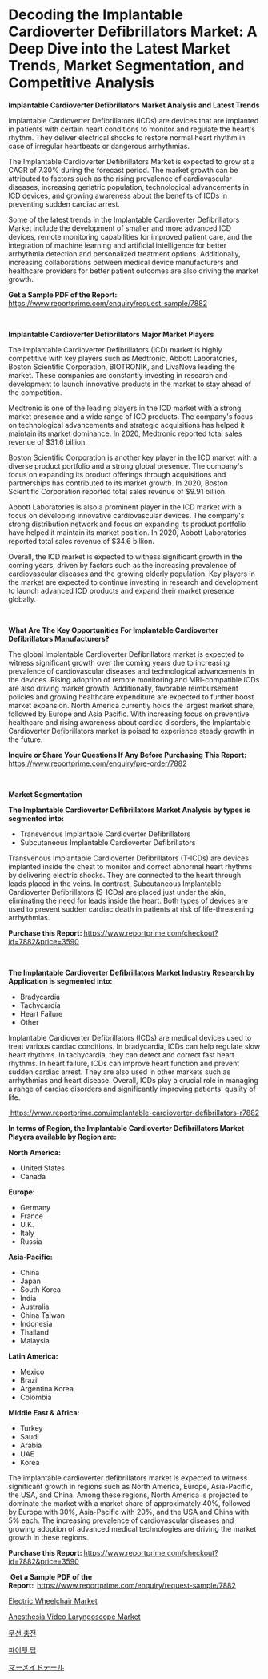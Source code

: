 <p><h1>Decoding the Implantable Cardioverter Defibrillators Market: A Deep Dive into the Latest Market Trends, Market Segmentation, and Competitive Analysis</h1></p><p><strong>Implantable Cardioverter Defibrillators Market Analysis and Latest Trends</strong></p>
<p><p>Implantable Cardioverter Defibrillators (ICDs) are devices that are implanted in patients with certain heart conditions to monitor and regulate the heart's rhythm. They deliver electrical shocks to restore normal heart rhythm in case of irregular heartbeats or dangerous arrhythmias. </p><p>The Implantable Cardioverter Defibrillators Market is expected to grow at a CAGR of 7.30% during the forecast period. The market growth can be attributed to factors such as the rising prevalence of cardiovascular diseases, increasing geriatric population, technological advancements in ICD devices, and growing awareness about the benefits of ICDs in preventing sudden cardiac arrest.</p><p>Some of the latest trends in the Implantable Cardioverter Defibrillators Market include the development of smaller and more advanced ICD devices, remote monitoring capabilities for improved patient care, and the integration of machine learning and artificial intelligence for better arrhythmia detection and personalized treatment options. Additionally, increasing collaborations between medical device manufacturers and healthcare providers for better patient outcomes are also driving the market growth.</p></p>
<p><strong>Get a Sample PDF of the Report:&nbsp;</strong> <a href="https://www.reportprime.com/enquiry/request-sample/7882">https://www.reportprime.com/enquiry/request-sample/7882</a></p>
<p>&nbsp;</p>
<p><strong>Implantable Cardioverter Defibrillators Major Market Players</strong></p>
<p><p>The Implantable Cardioverter Defibrillators (ICD) market is highly competitive with key players such as Medtronic, Abbott Laboratories, Boston Scientific Corporation, BIOTRONIK, and LivaNova leading the market. These companies are constantly investing in research and development to launch innovative products in the market to stay ahead of the competition.</p><p>Medtronic is one of the leading players in the ICD market with a strong market presence and a wide range of ICD products. The company's focus on technological advancements and strategic acquisitions has helped it maintain its market dominance. In 2020, Medtronic reported total sales revenue of $31.6 billion.</p><p>Boston Scientific Corporation is another key player in the ICD market with a diverse product portfolio and a strong global presence. The company's focus on expanding its product offerings through acquisitions and partnerships has contributed to its market growth. In 2020, Boston Scientific Corporation reported total sales revenue of $9.91 billion.</p><p>Abbott Laboratories is also a prominent player in the ICD market with a focus on developing innovative cardiovascular devices. The company's strong distribution network and focus on expanding its product portfolio have helped it maintain its market position. In 2020, Abbott Laboratories reported total sales revenue of $34.6 billion.</p><p>Overall, the ICD market is expected to witness significant growth in the coming years, driven by factors such as the increasing prevalence of cardiovascular diseases and the growing elderly population. Key players in the market are expected to continue investing in research and development to launch advanced ICD products and expand their market presence globally.</p></p>
<p>&nbsp;</p>
<p><strong>What Are The Key Opportunities For Implantable Cardioverter Defibrillators Manufacturers?</strong></p>
<p><p>The global Implantable Cardioverter Defibrillators market is expected to witness significant growth over the coming years due to increasing prevalence of cardiovascular diseases and technological advancements in the devices. Rising adoption of remote monitoring and MRI-compatible ICDs are also driving market growth. Additionally, favorable reimbursement policies and growing healthcare expenditure are expected to further boost market expansion. North America currently holds the largest market share, followed by Europe and Asia Pacific. With increasing focus on preventive healthcare and rising awareness about cardiac disorders, the Implantable Cardioverter Defibrillators market is poised to experience steady growth in the future.</p></p>
<p><strong>Inquire or Share Your Questions If Any Before Purchasing This Report:</strong> <a href="https://www.reportprime.com/enquiry/pre-order/7882">https://www.reportprime.com/enquiry/pre-order/7882</a></p>
<p>&nbsp;</p>
<p><strong>Market Segmentation</strong></p>
<p><strong>The Implantable Cardioverter Defibrillators Market Analysis by types is segmented into:</strong></p>
<p><ul><li>Transvenous Implantable Cardioverter Defibrillators</li><li>Subcutaneous Implantable Cardioverter Defibrillators</li></ul></p>
<p><p>Transvenous Implantable Cardioverter Defibrillators (T-ICDs) are devices implanted inside the chest to monitor and correct abnormal heart rhythms by delivering electric shocks. They are connected to the heart through leads placed in the veins. In contrast, Subcutaneous Implantable Cardioverter Defibrillators (S-ICDs) are placed just under the skin, eliminating the need for leads inside the heart. Both types of devices are used to prevent sudden cardiac death in patients at risk of life-threatening arrhythmias.</p></p>
<p><strong>Purchase this Report:&nbsp;</strong><a href="https://www.reportprime.com/checkout?id=7882&price=3590">https://www.reportprime.com/checkout?id=7882&price=3590</a></p>
<p>&nbsp;</p>
<p><strong>The Implantable Cardioverter Defibrillators Market Industry Research by Application is segmented into:</strong></p>
<p><ul><li>Bradycardia</li><li>Tachycardia</li><li>Heart Failure</li><li>Other</li></ul></p>
<p><p>Implantable Cardioverter Defibrillators (ICDs) are medical devices used to treat various cardiac conditions. In bradycardia, ICDs can help regulate slow heart rhythms. In tachycardia, they can detect and correct fast heart rhythms. In heart failure, ICDs can improve heart function and prevent sudden cardiac arrest. They are also used in other markets such as arrhythmias and heart disease. Overall, ICDs play a crucial role in managing a range of cardiac disorders and significantly improving patients' quality of life.</p></p>
<p><a href="https://www.reportprime.com/implantable-cardioverter-defibrillators-r7882">&nbsp;https://www.reportprime.com/implantable-cardioverter-defibrillators-r7882</a></p>
<p><strong>In terms of Region, the Implantable Cardioverter Defibrillators Market Players available by Region are:</strong></p>
<p>
    <p> <strong> North America: </strong>
        <ul>
            <li>United States</li>
            <li>Canada</li>
        </ul>
        </p> 
    <p> <strong> Europe: </strong>
        <ul>
            <li>Germany</li>
            <li>France</li>
            <li>U.K.</li>
            <li>Italy</li>
            <li>Russia</li>
        </ul>
        </p> 
    <p> <strong> Asia-Pacific: </strong>
        <ul>
            <li>China</li>
            <li>Japan</li>
            <li>South Korea</li>
            <li>India</li>
            <li>Australia</li>
            <li>China Taiwan</li>
            <li>Indonesia</li>
            <li>Thailand</li>
            <li>Malaysia</li>
        </ul>
        </p> 
    <p> <strong> Latin America: </strong>
        <ul>
            <li>Mexico</li>
            <li>Brazil</li>
            <li>Argentina Korea</li>
            <li>Colombia</li>
        </ul>
        </p> 
    <p> <strong> Middle East & Africa: </strong>
        <ul>
            <li>Turkey</li>
            <li>Saudi</li>
            <li>Arabia</li>
            <li>UAE</li>
            <li>Korea</li>
        </ul>
    </p>
    </p>
<p><p>The implantable cardioverter defibrillators market is expected to witness significant growth in regions such as North America, Europe, Asia-Pacific, the USA, and China. Among these regions, North America is projected to dominate the market with a market share of approximately 40%, followed by Europe with 30%, Asia-Pacific with 20%, and the USA and China with 5% each. The increasing prevalence of cardiovascular diseases and growing adoption of advanced medical technologies are driving the market growth in these regions.</p></p>
<p><strong>Purchase this Report: </strong><a href="https://www.reportprime.com/checkout?id=7882&price=3590">https://www.reportprime.com/checkout?id=7882&price=3590</a></p>
<p>&nbsp;<strong>Get a Sample PDF of the Report:&nbsp;&nbsp;</strong><a href="https://www.reportprime.com/enquiry/request-sample/7882">https://www.reportprime.com/enquiry/request-sample/7882</a></p>
<p><strong></strong></p>
<p><p><a href="https://github.com/fiixsa/Market-Research-Report-List-3/blob/main/electric-wheelchair-market.md">Electric Wheelchair Market</a></p><p><a href="https://github.com/cecuraprangm/Market-Research-Report-List-3/blob/main/anesthesia-video-laryngoscope-market.md">Anesthesia Video Laryngoscope Market</a></p><p><a href="https://github.com/khytkeqagplkzqvh/Market-Research-Report-List-3/blob/main/466084078485.md">무선 충전</a></p><p><a href="https://github.com/TimmyMann6767/Market-Research-Report-List-2/blob/main/492814678491.md">파이펫 팁</a></p><p><a href="https://github.com/JessKilback/Market-Research-Report-List-1/blob/main/734317761810.md">マーメイドテール</a></p></p>
